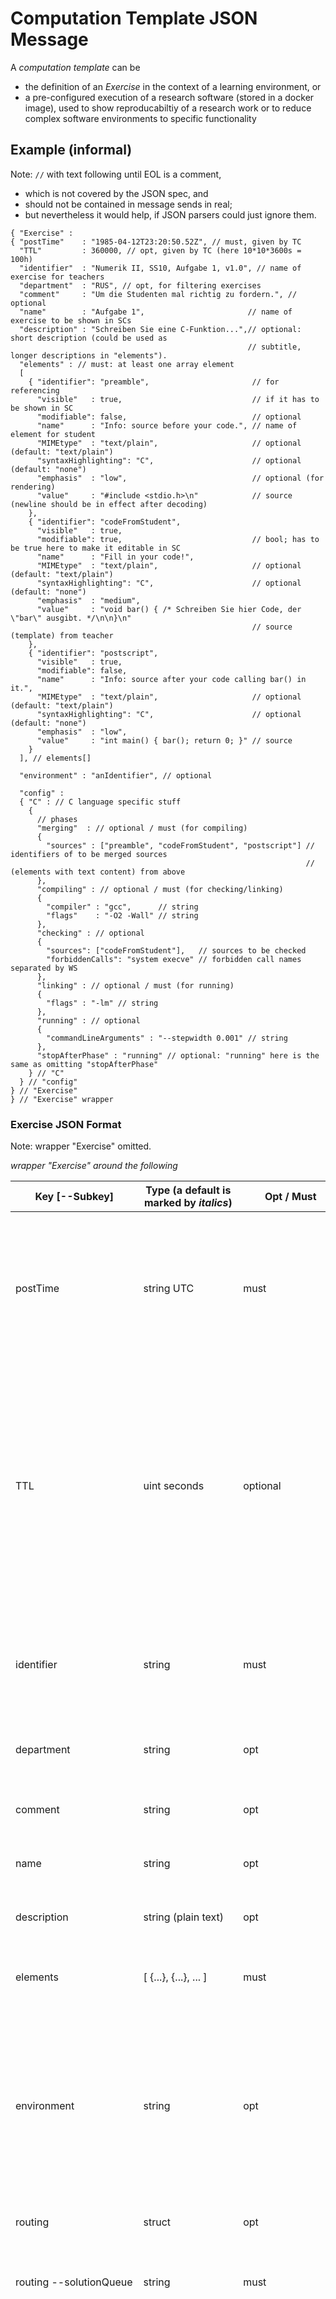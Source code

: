 # Computation Template JSON Message

A *computation template*  can be 

 * the definition of an *Exercise* in the context of a learning environment, or
 * a pre-configured execution of a research software (stored in a docker image), used to show reproducabiltiy of a research work or to reduce complex software environments to specific functionality


## Example (informal)
Note: `//` with text following until EOL is a comment,

 * which is not covered by the JSON spec, and
 * should not be contained in message sends in real;
 * but nevertheless it would help, if JSON parsers could just ignore them.

```
{ "Exercise" :
{ "postTime"    : "1985-04-12T23:20:50.52Z", // must, given by TC
  "TTL"         : 360000, // opt, given by TC (here 10*10*3600s = 100h)
  "identifier"  : "Numerik II, SS10, Aufgabe 1, v1.0", // name of exercise for teachers
  "department"  : "RUS", // opt, for filtering exercises
  "comment"     : "Um die Studenten mal richtig zu fordern.", // optional
  "name"        : "Aufgabe 1",                       // name of exercise to be shown in SCs
  "description" : "Schreiben Sie eine C-Funktion...",// optional: short description (could be used as 
                                                     // subtitle, longer descriptions in "elements").
  "elements" : // must: at least one array element
  [
    { "identifier": "preamble",                       // for referencing
      "visible"   : true,                             // if it has to be shown in SC
      "modifiable": false,                            // optional
      "name"      : "Info: source before your code.", // name of element for student
      "MIMEtype"  : "text/plain",                     // optional (default: "text/plain")
      "syntaxHighlighting": "C",                      // optional (default: "none")
      "emphasis"  : "low",                            // optional (for rendering)
      "value"     : "#include <stdio.h>\n"            // source (newline should be in effect after decoding)
    },
    { "identifier": "codeFromStudent",
      "visible"   : true,
      "modifiable": true,                             // bool; has to be true here to make it editable in SC
      "name"      : "Fill in your code!",
      "MIMEtype"  : "text/plain",                     // optional (default: "text/plain")
      "syntaxHighlighting": "C",                      // optional (default: "none")
      "emphasis"  : "medium",
      "value"     : "void bar() { /* Schreiben Sie hier Code, der \"bar\" ausgibt. */\n\n}\n" 
                                                      // source (template) from teacher
    },
    { "identifier": "postscript",
      "visible"   : true,
      "modifiable": false,
      "name"      : "Info: source after your code calling bar() in it.",
      "MIMEtype"  : "text/plain",                     // optional (default: "text/plain")
      "syntaxHighlighting": "C",                      // optional (default: "none")
      "emphasis"  : "low",
      "value"     : "int main() { bar(); return 0; }" // source
    }
  ], // elements[]

  "environment" : "anIdentifier", // optional

  "config" :
  { "C" : // C language specific stuff
    {
      // phases
      "merging"  : // optional / must (for compiling)
      {
        "sources" : ["preamble", "codeFromStudent", "postscript"] // identifiers of to be merged sources
                                                                  // (elements with text content) from above
      },
      "compiling" : // optional / must (for checking/linking)
      {
        "compiler" : "gcc",      // string
        "flags"    : "-O2 -Wall" // string
      },
      "checking" : // optional
      {
        "sources": ["codeFromStudent"],   // sources to be checked
        "forbiddenCalls": "system execve" // forbidden call names separated by WS
      },
      "linking" : // optional / must (for running)
      {
        "flags" : "-lm" // string
      },
      "running" : // optional
      {
        "commandLineArguments" : "--stepwidth 0.001" // string
      },
      "stopAfterPhase" : "running" // optional: "running" here is the same as omitting "stopAfterPhase"
    } // "C"
  } // "config"
} // "Exercise"
} // "Exercise" wrapper
```

### Exercise JSON Format

Note: wrapper "Exercise" omitted.

_wrapper "Exercise" around the following_

|Key [--Subkey] | Type (a default is marked by _italics_)|Opt / Must |Description |Comment | AS |
|---------------|----------------------------------------|-----------|------------|--------|----|
|postTime |string UTC |must |timestamp from TC|Timestamp from TC: in addition a CC side timestamp could be made. A change of an exercise should be performed by a POST of the changed one, combined with DELETEs of older versions (PUT has problems, see [NumLab](/viplab)). | Still needed? Couldn't the websocket API or anybody else generate this? |
|TTL |uint seconds |optional |time to live from teacher|Limits validity of Exercise. If (currentTime > postTime + TTL) Exercise can be deleted automatically. In all other cases (includes no TTL) it **must not** be deleted automatically (it can always be deleted manually, of course). For extending the lifetime of an exercise it has to be rePOSTed (leading to a new one with updated postTime).| Is this actually done? Ensured by the backend? Could also be parameter under config/resources? |
|identifier |string |must       |name for teachers |Technically there is no need for uniqueness of the identifier at this protocol level: e.g. if modifying an exercise, there may be different versions with the same ID. | If there is no technically need, why do we have it? |
|department |string |opt        |institution shortcut| For filtering exercises at frontend (e.g. for showing only a subset).| Frontend feature |
|comment             |string     |opt               | comment from teacher |Generic element: same as comment from others: wrapper (here teacher) says who is originator.| |
|name |string |opt |name of exercise to be shown in SCs. | If it is missing, "identifier" could be used.| Frontend feature |
|description |string (plain text) |opt |short description |Mostly a few lines. A longer description in different formats can be put in "elements" (see below). | |
|elements             |[ {...}, {...}, ... ] |must |array containing [JSON objects](#json-objects-in-exercise-elements): there has to be at least one element | | |
|environment |string |opt |identifier for referring to static environment meta data |Static environment meta data stores complex exercise configurations containing data, which is changing very slowly: e.g. which external post processing tools will be called how for a set of exercises. Optional arguments here may also be placed into the static environment: e.g. linking--flags. | Do we need this? Didn't find it in tests. What can it be? |
|routing      |struct |opt | | | Needed without ECS? |
|routing --solutionQueue |string |must |Queue to be used for posting Solutions.|If there is *no* "routing" struct at all, implicit default value for "solutionQueue" is 'solutions', otherwise this key has to be set.|
|elementMap |{ SOURCE_ID: URI, ... } |opt |mapping of sources to URIs, SOURCE_ID has to be an identifier (string) of an existing element (ELEMENT_ID), or an identifier of a yet to be generated element (MERGE_ID, availability depends on chain) |Currently only file:// protocol mapping to local file without directory path supported (Note: this is 'file:///filename.txt' for 'filename.txt'). If and how mapped elements will be used, depends on semantics of computation chain defined by "config".<BR> **C/C++/Java**: created files with suffix '.c' resp. '.cpp' resp. '.java' can (explicitly) or will (implicitly) be taken as a source for compilation (see config --C/C++/Java --compiling --sources); all others will just be created (they may be used as input for compilation (e.g. '.h', '.hpp') or executable).| Move to "config--merging"? |
|elementProperties |{ SOURCE_ID: { string: VALUE, string: VALUE, ... } |opt |mapping of sources to {} containing properties ('string: VALUE' pairs); SOURCE_ID as defined for elementMap; unique property names, VALUE types and their allowed values have to be defined. |What kind of properties are allowed and their semantics may depend on chain (config --).| From test examples it seems to be that SOURCE_ID can also be the "group" name of an element. Unclear if still needed... |
|elementProperties --MERGE_ID --tabType | one of {"source", "header", "data"} |opt | [C/C++][frontend] kind of merged sources | Ignored by backend.| |
|config      |struct |opt | configuration | | make "merging" equal for all languages? |
|config --Octave |struct |opt | configuration for Octave programming|Same as 'config --Matlab', just replace "Matlab" by "Octave" (all sub attributes are the same).| |
|config --Matlab |struct |opt | configuration for Matlab programming|Chain: merging -> checking -> interpreting. Merging may be a trivial merge consisting of just one element. Checking needs a positive list of callable functions.| |
|config --Matlab --merging |struct |must (may be trivial merge) | | See [Notes to merging](#notes-to-merging). | |
|config --Matlab --merging --sources |[ELEMENT_ID, ELEMENT_ID, ...] |must |array of one or more identifiers of to be merged sources; defined by elements[]{ELEMENT_ID} above | | |
|config --Matlab --checking |struct |opt | checking for legal function calls in source code |Performed after merging. If omitted, no checking will be done.| |
|config --Matlab --checking --sources |[ELEMENT_ID, ELEMENT_ID, ...] |must |array of identifiers of to be checked sources; given by elements[]{ELEMENT_ID} above | | |
|config --Matlab --checking --allowedCalls |string |must |*allowed* call names separated by WS; only idents (no braces, no func args) | | |
|config --Matlab --interpreting |struct |opt | |If necessary, there may be sub keys later.|
|config --Matlab --interpreting --timelimitInSeconds |int |opt |CPU time limit |For semantics see [Notes to "timelimitInSeconds"](#notes-to-timelimitinseconds). | |
|config --Matlab --stopAfterPhase | one of {"merging", "checking", *"interpreting"*} |opt |chain: merging -> checking -> interpreting |If omitted, CC tries to execute all given phases (same as *"interpreting"*). | |
|config --C |struct |opt | configuration for C programming|Chain: merging -> compiling -> [checking] -> linking -> running. Currently checking is the only phase which can be omitted, if there is a program to be run. | |
|config --C++ |struct |opt | configuration for C++ programming|Chain: merging -> compiling -> linking -> running. Checking is not supported for C++. | |
|config --Java |struct |opt | configuration for Java programming|Chain: merging -> compiling -> running. Checking is not supported for Java. | Checking is supported?! See below various attributes...|
|config --C/C++/Java --merging |struct or [] |must / opt (if stopped before) | | See [Notes to merging](#notes-to-merging). | Can it be stopped before? |
|config --C/C++/Java --merging --sources |[ELEMENT_ID, ELEMENT_ID, ...] | xor must |array of one or more identifiers of to be merged sources; defined by elements[]{ELEMENT_ID} above | Xor must: this xor *config --C/C++/Java --merging []*. This alternative is for compiling a single source file, generated by a single merge. | Omit and make it always explicit? | 
|config --C/C++/Java --merging --mergeID |MERGE_ID |opt |identifier of merged sources; has to be unique in union set of: elements[]{ELEMENT_ID} above, together with all mergeIDs (in case of multiple merges) | If given, merge results can be explicitly defined as sources to be compiled by config-- C/C++/Java --compiling --sources; and/or mapped to a file by "elementMap" above. A merge result not being compiled explicitly or implicitly has to be elementMap'ped to become visible as a file to started commands: e.g. compiler (including it as header file) or executable (loading it as input file). | |
|config --C/C++/Java --merging [] |{ "sources": [ELEMENT_ID, ELEMENT_ID, ...], "mergeID": MERGE_ID }, ... |xor must |array of one or more structs as defined by previous **two** items | Xor must: this xor *config --C/C++ --merging --sources* and (opt) *config --C/C++ --merging --mergeID*. This alternative is for compiling multiple source files, generated by multiple merges.| |
|config --C/C++/Java --compiling |struct |must / opt (if stopped before) | | | |
|config --C/C++/Java --compiling --sources|[MERGE_ID, MERGE_ID, ...] |opt | Explicit compilation: MERGE_IDs have to be mergeIDs from merging phase, no mergeID should occur multiple times here. Overrides (implicit) default behavior.| If given, only referenced sources will be compiled (explicitly). If omitted, compilation may be done implicitly by not elementMap'ing some merge result (gets automatically generated filename then), elementMap'ing to a file with suited suffix ('.c', '.cpp', '.java') and name/path (Java). Also see config --C/C++/Java --merging --mergeID and elementMap.| Allow only explicit way? |
|config --C/C++ --compiling --compiler |string |must |compiler to be used, e.g. "gcc" | | |
|config --C/C++ --compiling --flags |string |must |CFLAGS |e.g. "-O2" or "" | |
|config --Java --compiling --flags |string |opt |compile flags |e.g. "-v" | |
|config --C/Java --checking |struct |opt | checking for illegal function calls in source code |Performed after compiling, because compiler gives better syntax error messages. Can be omitted, if no checking should be done.| How can it be omitted?  |
|config --C/Java --checking --sources |[ELEMENT_ID, ELEMENT_ID, ...] |must |array of identifiers of to be checked sources; given by elements[]{ELEMENT_ID} above | |
|config --C --checking --behavior | one of {*mergeAndInclude*, "element"} | **Ignored!** Hardwired semantics is "mergeAndInclude".|"mergeAndInclude": merged elements will be checked alltogether, types are given by header #include's; *"element"*: each element will be checked for itself, some predefined standard types| For more details see [C checking semantics](#c-checking-semantics).| |
|config --C --checking --forbiddenCalls |string |must |*forbidden* call names separated by WS; only idents (no braces, no func args) | | |
|config --Java --checking --forbiddenCalls |string |opt |*forbidden* call name expressions separated by WS | For semantics see [Java checking semantics](#java-checking-semantics).| |
|config --Java --checking --allowedCalls |string |opt |*allowed* call name expressions separated by WS | For semantics see [Java checking semantics](#java-checking-semantics).| |
|config --C/C++ --linking |struct |must / opt (if stopped before) | | | |
|config --C/C++ --linking --flags |string |must |LFLAGS |e.g. "" | |
|config --C/C++/Java --running |struct |must / opt (if stopped before) | | | |
|config --C/C++/Java --running --commandLineArguments |string |opt |arguments given to main() function |Outlook: mechanism for transforming input values (e.g. by sliders) into CLI arguments. | To be addressed now? |
|config --C/C++/Java --running --timelimitInSeconds |int |opt |CPU time limit |For semantics see [Notes to "timelimitInSeconds"](#notes-to-timelimitinseconds). | |
|config --Java --running --flags |string |opt |flags given to JVM | | |
|config --Java --running --mainClass |string |opt (if unique) / must (if not unique) |class containing "public static void main(String[] args) {" |"args" may be another name. If main function is unique, its correct class should be detected automatically.| |
|config --C --stopAfterPhase | one of {"merging", "compiling", "checking", "linking", *"running"*} |opt |chain: merging -> compiling -> checking -> linking -> running |If omitted, CC tries to execute all given phases (same as *"running"*). | |
|config --C++ --stopAfterPhase |one of {"merging", "compiling", "linking", *"running"*} |opt |chain: merging -> compiling -> linking -> running |If omitted, CC tries to execute all given phases (same as *"running"*). |  |
|config --Java --stopAfterPhase |one of {"merging", "compiling", *"running"*} |opt |chain: merging -> compiling -> running |If omitted, CC tries to execute all given phases (same as *"running"*). | checking? |
|config --DuMuX |struct |opt | configuration for DuMuX|Chain: running. There is a first simple chain for just running preinstalled executables. Later this will be extended. | |
|config --DuMuX --running |struct |must | | | |
|config --DuMuX --running --executable |string |must |name of executable to run (as in backend file system)| | |
|config --DuMuX --running --commandLineArguments |string |opt |additional command line args| | |
|config --DuMuX --running --timelimitInSeconds |int |opt |CPU time limit |For semantics see [Notes to "timelimitInSeconds"](#notes-to-timelimitinseconds). | |
|config --DuMuX --running --observe_stderr |bool (*false*)|opt |if true, transfer intermediate stderr Results| | Is this implemented?|
 
